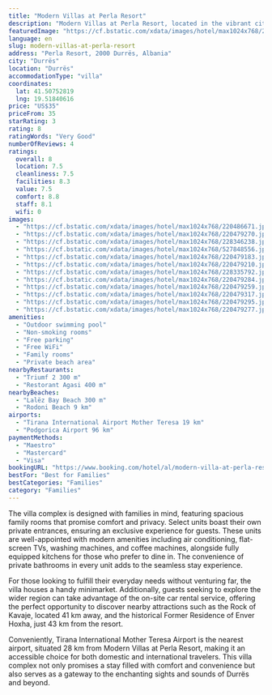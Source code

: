 ```yaml
---
title: "Modern Villas at Perla Resort"
description: "Modern Villas at Perla Resort, located in the vibrant city of Durrës, offers a serene escape just 43 km from the historic Skanderbeg Square."
featuredImage: "https://cf.bstatic.com/xdata/images/hotel/max1024x768/220486671.jpg?k=1484debe1038e012cec66c6b1d1c15c50140071828f88a75a35b3dcccee4b5ef&o=&hp=1"
language: en
slug: modern-villas-at-perla-resort
address: "Perla Resort, 2000 Durrës, Albania"
city: "Durrës"
location: "Durrës"
accommodationType: "villa"
coordinates:
  lat: 41.50752819
  lng: 19.51840616
price: "US$35"
priceFrom: 35
starRating: 3
rating: 8
ratingWords: "Very Good"
numberOfReviews: 4
ratings:
  overall: 8
  location: 7.5
  cleanliness: 7.5
  facilities: 8.3
  value: 7.5
  comfort: 8.8
  staff: 8.1
  wifi: 0
images:
  - "https://cf.bstatic.com/xdata/images/hotel/max1024x768/220486671.jpg?k=1484debe1038e012cec66c6b1d1c15c50140071828f88a75a35b3dcccee4b5ef&o=&hp=1"
  - "https://cf.bstatic.com/xdata/images/hotel/max1024x768/220479270.jpg?k=6fa17c076a3a847c4908338a998cdb24eaccdc43a829afdf32cda0e353d0283c&o=&hp=1"
  - "https://cf.bstatic.com/xdata/images/hotel/max1024x768/228346238.jpg?k=c756c9fbdac835ac3b953aa6f00399992cf1563b4e72cf085ad900f1d44eb4f4&o=&hp=1"
  - "https://cf.bstatic.com/xdata/images/hotel/max1024x768/527848556.jpg?k=63ef6bcf495759fe6df540ff51836b8817e7a5c033af32c78232085fa3ae58c0&o=&hp=1"
  - "https://cf.bstatic.com/xdata/images/hotel/max1024x768/220479183.jpg?k=7f244eecd2ee63e3842e82ae35542429a70b7bf9f82834350a755add20ea565a&o=&hp=1"
  - "https://cf.bstatic.com/xdata/images/hotel/max1024x768/220479210.jpg?k=e2c18edc73fdf9f2561892f18d63d6adb493c65826d283f0ba3f49e19393be51&o=&hp=1"
  - "https://cf.bstatic.com/xdata/images/hotel/max1024x768/228335792.jpg?k=83060b48473a2045378f62b562320f733963305d8b5b62d372cd6bf4d4ed8696&o=&hp=1"
  - "https://cf.bstatic.com/xdata/images/hotel/max1024x768/220479284.jpg?k=038f8e367492b00975cf93082ccad7f69b55b552bc7fb3073546b9529c491bf4&o=&hp=1"
  - "https://cf.bstatic.com/xdata/images/hotel/max1024x768/220479259.jpg?k=b7b394d41f1e966987fa9f321c0077946fc313148e49e6c1e2a995e01e0b2ee4&o=&hp=1"
  - "https://cf.bstatic.com/xdata/images/hotel/max1024x768/220479317.jpg?k=84c44463bd94f7745f0603df9a9c3db0f8161339d5eb31f7520609663d8a53cd&o=&hp=1"
  - "https://cf.bstatic.com/xdata/images/hotel/max1024x768/220479295.jpg?k=21595d4c7265f56a3bd69807fd97a2866ae8e99f22a29c6fae743621a98fb203&o=&hp=1"
  - "https://cf.bstatic.com/xdata/images/hotel/max1024x768/220479277.jpg?k=c18e33e5e6b3d2837a2c805daf84268cce5cc2a568970180c7d014806b09c203&o=&hp=1"
amenities:
  - "Outdoor swimming pool"
  - "Non-smoking rooms"
  - "Free parking"
  - "Free WiFi"
  - "Family rooms"
  - "Private beach area"
nearbyRestaurants:
  - "Triumf 2 300 m"
  - "Restorant Agasi 400 m"
nearbyBeaches:
  - "Lalëz Bay Beach 300 m"
  - "Rodoni Beach 9 km"
airports:
  - "Tirana International Airport Mother Teresa 19 km"
  - "Podgorica Airport 96 km"
paymentMethods:
  - "Maestro"
  - "Mastercard"
  - "Visa"
bookingURL: "https://www.booking.com/hotel/al/modern-villa-at-perla-resort-149.en-gb.html?aid=8035640"
bestFor: "Best for Families"
bestCategories: "Families"
category: "Families"
---
```


The villa complex is designed with families in mind, featuring spacious family rooms that promise comfort and privacy. Select units boast their own private entrances, ensuring an exclusive experience for guests. These units are well-appointed with modern amenities including air conditioning, flat-screen TVs, washing machines, and coffee machines, alongside fully equipped kitchens for those who prefer to dine in. The convenience of private bathrooms in every unit adds to the seamless stay experience.

For those looking to fulfill their everyday needs without venturing far, the villa houses a handy minimarket. Additionally, guests seeking to explore the wider region can take advantage of the on-site car rental service, offering the perfect opportunity to discover nearby attractions such as the Rock of Kavaje, located 41 km away, and the historical Former Residence of Enver Hoxha, just 43 km from the resort.

Conveniently, Tirana International Mother Teresa Airport is the nearest airport, situated 28 km from Modern Villas at Perla Resort, making it an accessible choice for both domestic and international travelers. This villa complex not only promises a stay filled with comfort and convenience but also serves as a gateway to the enchanting sights and sounds of Durrës and beyond.